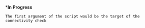 ***In Progress**

```text
The first argument of the script would be the target of the connectivity check
```
